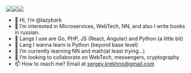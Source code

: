 ![](https://img.shields.io/badge/Golang-middle-success?style=for-the-badge&logo=Go)![](https://img.shields.io/badge/php-middle-blue?style=for-the-badge&logo=PHP)![](https://img.shields.io/badge/React-junior-blueviolet?style=for-the-badge&logo=React)
- 👋 Hi, I’m @lazybark
- 👀 I’m interested in Microservices, WebTech, NN, and also I write books in russian.
- 📝 Langs I use are Go, PHP, JS (React, Angular) and Python (a little bit)
- 🤨 Lang I wanna learn is Python (beyond base level)
- 🌱 I’m currently learning NN and math(at least trying...)
- 💞️ I’m looking to collaborate on WebTech, messengers, cryptography
- 📫 How to reach me? Email at sergey.krekhno@gmail.com

<!---
lazybark/lazybark is a ✨ special ✨ repository because its `README.md` (this file) appears on your GitHub profile.
You can click the Preview link to take a look at your changes.
--->
